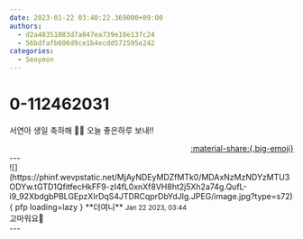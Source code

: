 ```yaml
---
date: 2023-01-22 03:40:22.369000+09:00
authors:
  - d2a48351083d7a047ea739e10e137c24
  - 56bdfafb606d9ce1b4ecdd572595e242
categories:
  - Seoyeon
---
```


# 0-112462031

<div class="post-container" markdown="1">
<div class="content-container md-sidebar__scrollwrap" markdown="1">

서연아 생일 축하해 🎉🎉 오늘 좋은하루 보내!!

</div>
</div>

<div style="text-align: right;" markdown="1">
<a href="https://weverse.io/fromis9/fanpost/0-112462031" style="text-align: right;">:material-share:{.big-emoji}</a>
</div>
---

<div class="comments-container md-sidebar__scrollwrap" markdown="1">
<div class="comment" markdown="1">
<div class='id-container' markdown="1">
![](https://phinf.wevpstatic.net/MjAyNDEyMDZfMTk0/MDAxNzMzNDYzMTU3ODYw.tGTD1QfitfecHkFF9-zI4fL0xnXf8VH8ht2j5Xh2a74g.QufL-i9_92XbdgbPBLGEpzXIrDqS4JTDRCqprDbYdJIg.JPEG/image.jpg?type=s72){ pfp loading=lazy }
**<span class="artist">더여니</span>** <small>Jan 22 2023, 03:44</small><br>
</div>
<div class='comment-body' markdown="1">
고마워요🫠
</div>
</div>
</div>
---
